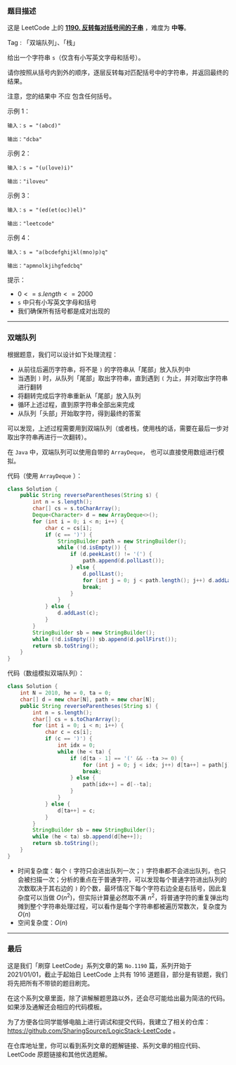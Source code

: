 ### 题目描述

这是 LeetCode 上的 **[1190. 反转每对括号间的子串](https://leetcode-cn.com/problems/reverse-substrings-between-each-pair-of-parentheses/solution/gong-shui-san-xie-shi-yong-shuang-duan-d-r35q/)** ，难度为 **中等**。

Tag : 「双端队列」、「栈」



给出一个字符串 `s`（仅含有小写英文字母和括号）。

请你按照从括号内到外的顺序，逐层反转每对匹配括号中的字符串，并返回最终的结果。

注意，您的结果中 不应 包含任何括号。

示例 1：
```
输入：s = "(abcd)"

输出："dcba"
```
示例 2：
```
输入：s = "(u(love)i)"

输出："iloveu"
```
示例 3：
```
输入：s = "(ed(et(oc))el)"

输出："leetcode"
```
示例 4：
```
输入：s = "a(bcdefghijkl(mno)p)q"

输出："apmnolkjihgfedcbq"
```

提示：
* $0 <= s.length <= 2000$
* `s` 中只有小写英文字母和括号
* 我们确保所有括号都是成对出现的

---

### 双端队列

根据题意，我们可以设计如下处理流程：

* 从前往后遍历字符串，将不是 `)` 的字符串从「尾部」放入队列中
* 当遇到 `)` 时，从队列「尾部」取出字符串，直到遇到 `(` 为止，并对取出字符串进行翻转
* 将翻转完成后字符串重新从「尾部」放入队列
* 循环上述过程，直到原字符串全部出来完成
* 从队列「头部」开始取字符，得到最终的答案

可以发现，上述过程需要用到双端队列（或者栈，使用栈的话，需要在最后一步对取出字符串再进行一次翻转）。

在 `Java` 中，双端队列可以使用自带的 `ArrayDeque`， 也可以直接使用数组进行模拟。

代码（使用 `ArrayDeque` ）：
```java
class Solution {
    public String reverseParentheses(String s) {
        int n = s.length();
        char[] cs = s.toCharArray();
        Deque<Character> d = new ArrayDeque<>();
        for (int i = 0; i < n; i++) {
            char c = cs[i];
            if (c == ')') {
                StringBuilder path = new StringBuilder();
                while (!d.isEmpty()) {
                    if (d.peekLast() != '(') {
                        path.append(d.pollLast());
                    } else {
                        d.pollLast();
                        for (int j = 0; j < path.length(); j++) d.addLast(path.charAt(j));
                        break;
                    }
                }
            } else {
                d.addLast(c);
            }
        }
        StringBuilder sb = new StringBuilder();
        while (!d.isEmpty()) sb.append(d.pollFirst());
        return sb.toString();
    }
}
```
代码（数组模拟双端队列）：
```java
class Solution {
    int N = 2010, he = 0, ta = 0;
    char[] d = new char[N], path = new char[N];
    public String reverseParentheses(String s) {
        int n = s.length();
        char[] cs = s.toCharArray();
        for (int i = 0; i < n; i++) {
            char c = cs[i];
            if (c == ')') {
                int idx = 0;
                while (he < ta) {
                    if (d[ta - 1] == '(' && --ta >= 0) {
                        for (int j = 0; j < idx; j++) d[ta++] = path[j];
                        break;
                    } else {
                        path[idx++] = d[--ta];
                    }
                }
            } else {
                d[ta++] = c;
            }
        }
        StringBuilder sb = new StringBuilder();
        while (he < ta) sb.append(d[he++]);
        return sb.toString();
    }
}
```
* 时间复杂度：每个 `(` 字符只会进出队列一次；`)` 字符串都不会进出队列，也只会被扫描一次；分析的重点在于普通字符，可以发现每个普通字符进出队列的次数取决于其右边的 `)` 的个数，最坏情况下每个字符右边全是右括号，因此复杂度可以当做 $O(n^2)$，但实际计算量必然取不满 $n^2$，将普通字符的重复弹出均摊到整个字符串处理过程，可以看作是每个字符串都被遍历常数次，复杂度为 $O(n)$
* 空间复杂度：$O(n)$

---

### 最后

这是我们「刷穿 LeetCode」系列文章的第 `No.1190` 篇，系列开始于 2021/01/01，截止于起始日 LeetCode 上共有 1916 道题目，部分是有锁题，我们将先把所有不带锁的题目刷完。

在这个系列文章里面，除了讲解解题思路以外，还会尽可能给出最为简洁的代码。如果涉及通解还会相应的代码模板。

为了方便各位同学能够电脑上进行调试和提交代码，我建立了相关的仓库：https://github.com/SharingSource/LogicStack-LeetCode 。

在仓库地址里，你可以看到系列文章的题解链接、系列文章的相应代码、LeetCode 原题链接和其他优选题解。


